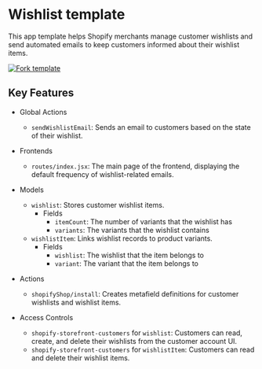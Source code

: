 # Wishlist template

This app template helps Shopify merchants manage customer wishlists and send automated emails to keep customers informed about their wishlist items.

[![Fork template](https://img.shields.io/badge/Fork%20template-%233A0CFF?style=for-the-badge)](https://app.gadget.dev/auth/fork?domain=wishlist-custom-rrv7-d.gadget.app)

## Key Features

- Global Actions

  - `sendWishlistEmail`: Sends an email to customers based on the state of their wishlist.

- Frontends

  - `routes/index.jsx`: The main page of the frontend, displaying the default frequency of wishlist-related emails.

- Models

  - `wishlist`: Stores customer wishlist items.
    - Fields
      - `itemCount`: The number of variants that the wishlist has
      - `variants`: The variants that the wishlist contains
  - `wishlistItem`: Links wishlist records to product variants.
    - Fields
      - `wishlist`: The wishlist that the item belongs to
      - `variant`: The variant that the item belongs to

- Actions

  - `shopifyShop/install`: Creates metafield definitions for customer wishlists and wishlist items.

- Access Controls
  - `shopify-storefront-customers` for `wishlist`: Customers can read, create, and delete their wishlists from the customer account UI.
  - `shopify-storefront-customers` for `wishlistItem`: Customers can read and delete their wishlist items.
